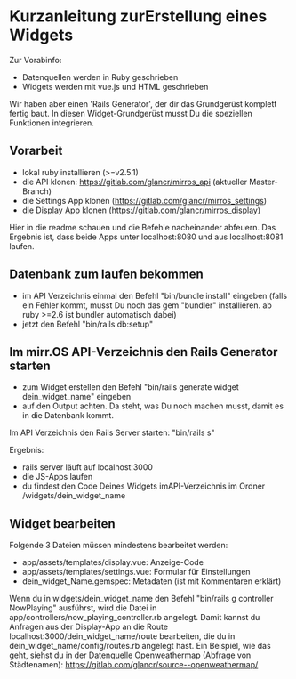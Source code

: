 # Kurzanleitung zurErstellung eines Widgets

Zur Vorabinfo:
- Datenquellen werden in Ruby geschrieben
- Widgets werden mit vue.js und HTML geschrieben

Wir haben aber einen 'Rails Generator', der dir das Grundgerüst komplett fertig baut. In diesen Widget-Grundgerüst musst Du die speziellen Funktionen integrieren.

## Vorarbeit
- lokal ruby installieren (>=v2.5.1)
- die API klonen: https://gitlab.com/glancr/mirros_api (aktueller Master-Branch)
- die Settings App klonen (https://gitlab.com/glancr/mirros_settings) 
- die Display App klonen (https://gitlab.com/glancr/mirros_display)

Hier in die readme schauen und die Befehle nacheinander abfeuern. Das Ergebnis ist, dass beide Apps unter localhost:8080 und aus localhost:8081 laufen.

## Datenbank zum laufen bekommen
- im API Verzeichnis einmal den Befehl "bin/bundle install" eingeben (falls ein Fehler kommt, musst Du noch das gem "bundler" installieren. ab ruby >=2.6 ist bundler automatisch dabei)
- jetzt den Befehl "bin/rails db:setup"

## Im mirr.OS API-Verzeichnis den Rails Generator starten
- zum Widget erstellen den Befehl "bin/rails generate widget dein_widget_name" eingeben
- auf den Output achten. Da steht, was Du noch machen musst, damit es in die Datenbank kommt.

Im API Verzeichnis den Rails Server starten: "bin/rails s"

Ergebnis:
- rails server läuft auf localhost:3000
- die JS-Apps laufen
- du findest den Code Deines Widgets imAPI-Verzeichnis im Ordner /widgets/dein_widget_name

## Widget bearbeiten
Folgende 3 Dateien müssen mindestens bearbeitet werden:
- app/assets/templates/display.vue: Anzeige-Code
- app/assets/templates/settings.vue: Formular für Einstellungen
- dein_widget_Name.gemspec: Metadaten (ist mit Kommentaren erklärt)

Wenn du in widgets/dein_widget_name den Befehl "bin/rails g controller NowPlaying" ausführst, wird die Datei in app/controllers/now_playing_controller.rb angelegt. Damit kannst du Anfragen aus der Display-App an die Route localhost:3000/dein_widget_name/route bearbeiten, die du in dein_widget_name/config/routes.rb angelegt hast. Ein Beispiel, wie das geht, siehst du in der Datenquelle Openweathermap (Abfrage von Städtenamen): https://gitlab.com/glancr/source--openweathermap/